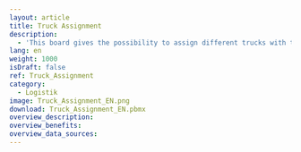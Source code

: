 ```yaml
---
layout: article
title: Truck Assignment
description: 
  - 'This board gives the possibility to assign different trucks with their licence plate to a specific gate at a dedicated time. The trucks can be assigned with the help of the Peakboard webinterface. There you can store and maintain all data directly on the Peakboard Box. Upload the visualization to your box and open the webinterface: Home Tab -> Manage / Upload -> Select the box -> Webinterface Button at the top. Login and manage all trucks with the "gates" list.'
lang: en
weight: 1000
isDraft: false
ref: Truck_Assignment
category:
  - Logistik
image: Truck_Assignment_EN.png
download: Truck_Assignment_EN.pbmx
overview_description:
overview_benefits:
overview_data_sources:
---
```

